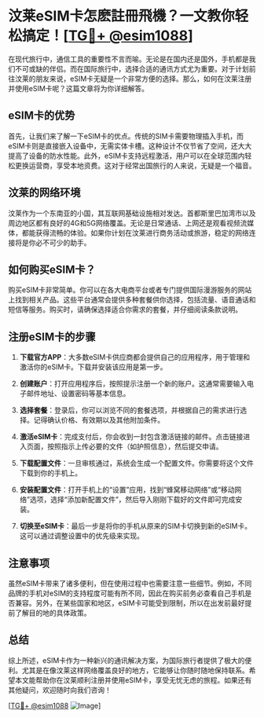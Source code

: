 # 汶莱eSIM卡怎麽註冊飛機？一文教你轻松搞定！[[TG💪+ @esim1088](https://t.me/s/esim1088)]

在现代旅行中，通信工具的重要性不言而喻。无论是在国内还是国外，手机都是我们不可或缺的伴侣。而在国际旅行中，选择合适的通讯方式尤为重要。对于计划前往汶莱的朋友来说，eSIM卡无疑是一个非常方便的选择。那么，如何在汶莱注册并使用eSIM卡呢？这篇文章将为你详细解答。

## eSIM卡的优势

首先，让我们来了解一下eSIM卡的优点。传统的SIM卡需要物理插入手机，而eSIM卡则是直接嵌入设备中，无需实体卡槽。这种设计不仅节省了空间，还大大提高了设备的防水性能。此外，eSIM卡支持远程激活，用户可以在全球范围内轻松更换运营商，享受本地资费。这对于经常出国旅行的人来说，无疑是一个福音。

## 汶莱的网络环境

汶莱作为一个东南亚的小国，其互联网基础设施相对发达。首都斯里巴加湾市以及周边地区都有良好的4G和5G网络覆盖。无论是日常通话、上网还是观看视频流媒体，都能获得流畅的体验。如果你计划在汶莱进行商务活动或旅游，稳定的网络连接将是你必不可少的助手。

## 如何购买eSIM卡？

购买eSIM卡非常简单。你可以在各大电商平台或者专门提供国际漫游服务的网站上找到相关产品。这些平台通常会提供多种套餐供你选择，包括流量、语音通话和短信等服务。购买时，请确保选择适合你需求的套餐，并仔细阅读条款说明。

## 注册eSIM卡的步骤

1. **下载官方APP**：大多数eSIM卡供应商都会提供自己的应用程序，用于管理和激活你的eSIM卡。下载并安装该应用是第一步。
   
2. **创建账户**：打开应用程序后，按照提示注册一个新的账户。这通常需要输入电子邮件地址、设置密码等基本信息。

3. **选择套餐**：登录后，你可以浏览不同的套餐选项，并根据自己的需求进行选择。记得确认价格、有效期以及其他附加条件。

4. **激活eSIM卡**：完成支付后，你会收到一封包含激活链接的邮件。点击链接进入页面，按照指示上传必要的文件（如护照信息），然后提交申请。

5. **下载配置文件**：一旦审核通过，系统会生成一个配置文件。你需要将这个文件下载到你的手机上。

6. **安装配置文件**：打开手机上的“设置”应用，找到“蜂窝移动网络”或“移动网络”选项，选择“添加新配置文件”，然后导入刚刚下载好的文件即可完成安装。

7. **切换至eSIM卡**：最后一步是将你的手机从原来的SIM卡切换到新的eSIM卡。这可以通过调整设置中的优先级来实现。

## 注意事项

虽然eSIM卡带来了诸多便利，但在使用过程中也需要注意一些细节。例如，不同品牌的手机对eSIM的支持程度可能有所不同，因此在购买前务必查看自己手机是否兼容。另外，在某些国家和地区，eSIM卡可能受到限制，所以在出发前最好提前了解目的地的具体政策。

## 总结

综上所述，eSIM卡作为一种新兴的通讯解决方案，为国际旅行者提供了极大的便利。尤其是在像汶莱这样网络覆盖良好的地方，它能够让你随时随地保持联系。希望本文能帮助你在汶莱顺利注册并使用eSIM卡，享受无忧无虑的旅程。如果还有其他疑问，欢迎随时向我们咨询！

[[TG💪+ @esim1088](https://t.me/s/esim1088) ![Image](https://i.postimg.cc/4NQfJmqS/Snipaste-2025-05-13-00-14-12.png)]